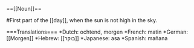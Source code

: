 ==[[Noun]]==

#First part of the [[day]], when the sun is not high in the sky.

===Translations===
*Dutch: ochtend, morgen
*French: matin
*German: [[Morgen]]
*Hebrew: [[בוקר]]
*Japanese: asa
*Spanish: mañana